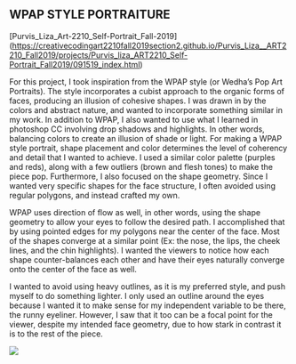 ## **WPAP STYLE PORTRAITURE**

[Purvis_Liza_Art-2210_Self-Portrait_Fall-2019] (https://creativecodingart2210fall2019section2.github.io/Purvis_Liza__ART2210_Fall2019/projects/Purvis_liza_ART2210_Self-Portrait_Fall2019/091519_index.html)

For this project, I took inspiration from the WPAP style (or Wedha’s Pop Art Portraits). The style incorporates a cubist approach to the organic forms of faces, producing an illusion of cohesive shapes. I was drawn in by the colors and abstract nature, and wanted to incorporate something similar in my work.  In addition to WPAP, I also wanted to use what I learned in photoshop CC involving drop shadows and highlights. In other words, balancing colors to create an illusion of shade or light. For making a WPAP style portrait, shape placement and color determines the level of coherency and detail that I wanted to achieve. I used a similar color palette (purples and reds), along with a few outliers (brown and flesh tones) to make the piece pop. Furthermore, I also focused on the shape geometry. Since I wanted very specific shapes for the face structure, I often avoided using regular polygons, and instead crafted my own. 

WPAP uses direction of flow as well, in other words, using the shape geometry to allow your eyes to follow the desired path. I accomplished that by using pointed edges for my polygons near the center of the face. Most of the shapes converge at a similar point (Ex: the nose, the lips, the cheek lines, and the chin highlights). I wanted the viewers to notice how each shape counter-balances each other and have their eyes naturally converge onto the center of the face as well. 
 

I wanted to avoid using heavy outlines, as it is my preferred style, and push myself to do something lighter. I only used an outline around the eyes because I wanted it to make sense for  my independent variable to be there, the runny eyeliner. However, I saw that it too can be a focal point for the viewer, despite my intended face geometry, due to how stark in contrast it is to the rest of the piece. 

![](https://github.com/creativeCodingART2210Fall2019Section2/Purvis_Liza__ART2210_Fall2019/blob/master/projects/Purvis_Liza_ART2210_Self-Portrait_Fall2019/images/WPAP%202.jpg)
